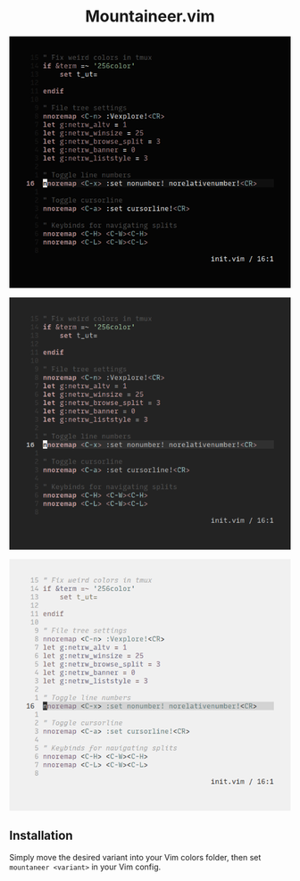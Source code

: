 <h1 align="center">Mountaineer.vim</h1>

<p align="center"

![img](screenshots/mountaineer.png)

</p>

<p align="center"

![img](screenshots/mountaineer-grey.png)

</p>

<p align="center"

![img](screenshots/mountaineer-light.png)

</p>

## Installation

Simply move the desired variant into your Vim colors folder, then set `mountaneer <variant>` in your Vim config.
